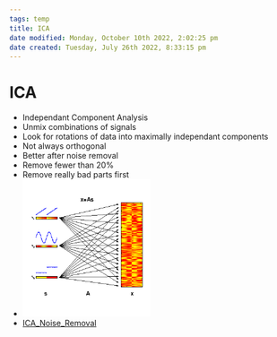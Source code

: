 ```yaml
---
tags: temp
title: ICA
date modified: Monday, October 10th 2022, 2:02:25 pm
date created: Tuesday, July 26th 2022, 8:33:15 pm
---
```


# ICA
- Independant Component Analysis
- Unmix combinations of signals
- Look for rotations of data into maximally independant components
- Not always orthogonal
- Better after noise removal
- Remove fewer than 20%
- Remove really bad parts first
- ![im](images/Pasted%20image%2020220502150051.png)
- [ICA_Noise_Removal](ICA_Noise_Removal.md)

